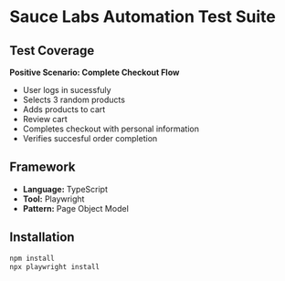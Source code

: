 # Sauce Labs Automation Test Suite

## Test Coverage
 **Positive Scenario: Complete Checkout Flow**
- User logs in sucessfuly
- Selects 3 random products
- Adds products to cart
- Review cart
- Completes checkout with personal information
- Verifies succesful order completion

## Framework
- **Language:** TypeScript
- **Tool:** Playwright
- **Pattern:** Page Object Model

## Installation
```bash
npm install
npx playwright install
